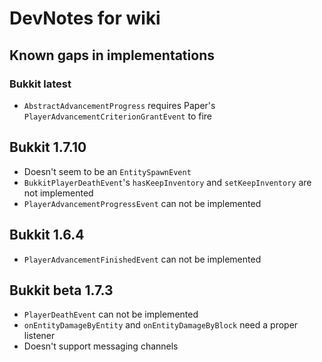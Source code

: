 # DevNotes for wiki

## Known gaps in implementations

### Bukkit latest

- `AbstractAdvancementProgress` requires Paper's `PlayerAdvancementCriterionGrantEvent` to fire

## Bukkit 1.7.10

- Doesn't seem to be an `EntitySpawnEvent`
- `BukkitPlayerDeathEvent`'s `hasKeepInventory` and `setKeepInventory` are not implemented
- `PlayerAdvancementProgressEvent` can not be implemented

## Bukkit 1.6.4

- `PlayerAdvancementFinishedEvent` can not be implemented

## Bukkit beta 1.7.3

- `PlayerDeathEvent` can not be implemented
- `onEntityDamageByEntity` and `onEntityDamageByBlock` need a proper listener
- Doesn't support messaging channels
